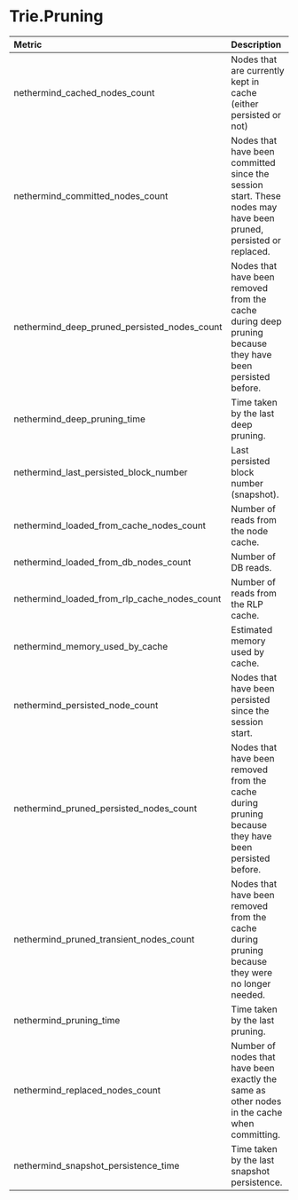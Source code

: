 # Trie.Pruning

| Metric | Description |
| :--- | :--- |
| nethermind_cached_nodes_count | Nodes that are currently kept in cache (either persisted or not) |
| nethermind_committed_nodes_count | Nodes that have been committed since the session start. These nodes may have been pruned, persisted or replaced. |
| nethermind_deep_pruned_persisted_nodes_count | Nodes that have been removed from the cache during deep pruning because they have been persisted before. |
| nethermind_deep_pruning_time | Time taken by the last deep pruning. |
| nethermind_last_persisted_block_number | Last persisted block number (snapshot). |
| nethermind_loaded_from_cache_nodes_count | Number of reads from the node cache. |
| nethermind_loaded_from_db_nodes_count | Number of DB reads. |
| nethermind_loaded_from_rlp_cache_nodes_count | Number of reads from the RLP cache. |
| nethermind_memory_used_by_cache | Estimated memory used by cache. |
| nethermind_persisted_node_count | Nodes that have been persisted since the session start. |
| nethermind_pruned_persisted_nodes_count | Nodes that have been removed from the cache during pruning because they have been persisted before. |
| nethermind_pruned_transient_nodes_count | Nodes that have been removed from the cache during pruning because they were no longer needed. |
| nethermind_pruning_time | Time taken by the last pruning. |
| nethermind_replaced_nodes_count | Number of nodes that have been exactly the same as other nodes in the cache when committing. |
| nethermind_snapshot_persistence_time | Time taken by the last snapshot persistence. |
